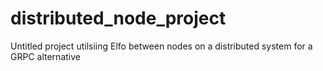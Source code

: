 # distributed_node_project
Untitled project utilsiing Elfo between nodes on a distributed system for a GRPC alternative
